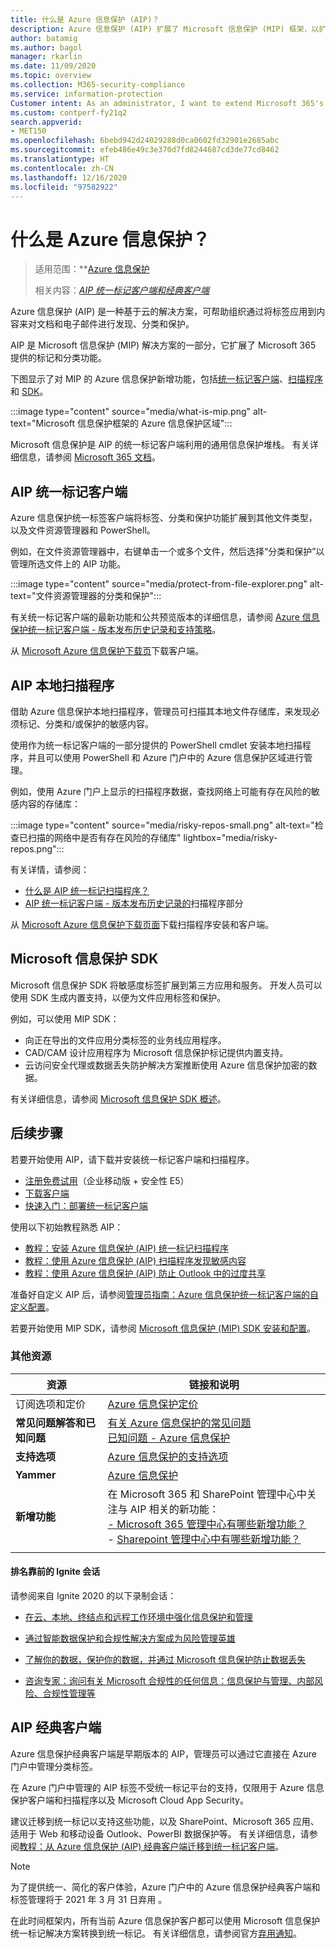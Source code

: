 ```yaml
---
title: 什么是 Azure 信息保护 (AIP)？
description: Azure 信息保护 (AIP) 扩展了 Microsoft 信息保护 (MIP) 框架，以扩展 Microsoft 365 提供的标记和分类功能。
author: batamig
ms.author: bagol
manager: rkarlin
ms.date: 11/09/2020
ms.topic: overview
ms.collection: M365-security-compliance
ms.service: information-protection
Customer intent: As an administrator, I want to extend Microsoft 365's labeling and classification functionality to the File Explorer, PowerShell, third party apps and services, and more.
ms.custom: contperf-fy21q2
search.appverid:
- MET150
ms.openlocfilehash: 6bebd942d24029288d0ca0602fd32901e2685abc
ms.sourcegitcommit: efeb486e49c3e370d7fd8244687cd3de77cd8462
ms.translationtype: HT
ms.contentlocale: zh-CN
ms.lasthandoff: 12/16/2020
ms.locfileid: "97582922"
---
```

# <a name="what-is-azure-information-protection"></a>什么是 Azure 信息保护？

>适用范围：**[Azure 信息保护](https://azure.microsoft.com/pricing/details/information-protection)
>
>相关内容：*[AIP 统一标记客户端和经典客户端](faqs.md#whats-the-difference-between-the-azure-information-protection-classic-and-unified-labeling-clients)*

Azure 信息保护 (AIP) 是一种基于云的解决方案，可帮助组织通过将标签应用到内容来对文档和电子邮件进行发现、分类和保护。

AIP 是 Microsoft 信息保护 (MIP) 解决方案的一部分，它扩展了 Microsoft 365 提供的标记和分类功能。

下图显示了对 MIP 的 Azure 信息保护新增功能，包括[统一标记客户端](#aip-unified-labeling-client)、[扫描程序](#aip-on-premises-scanner)和 [SDK](#microsoft-information-protection-sdk)。

:::image type="content" source="media/what-is-mip.png" alt-text="Microsoft 信息保护框架的 Azure 信息保护区域":::

Microsoft 信息保护是 AIP 的统一标记客户端利用的通用信息保护堆栈。 有关详细信息，请参阅 [Microsoft 365 文档](/microsoft-365/compliance/protect-information)。

## <a name="aip-unified-labeling-client"></a>AIP 统一标记客户端

Azure 信息保护统一标签客户端将标签、分类和保护功能扩展到其他文件类型，以及文件资源管理器和 PowerShell。 

例如，在文件资源管理器中，右键单击一个或多个文件，然后选择“分类和保护”以管理所选文件上的 AIP 功能。

:::image type="content" source="media/protect-from-file-explorer.png" alt-text="文件资源管理器的分类和保护":::

有关统一标记客户端的最新功能和公共预览版本的详细信息，请参阅 [Azure 信息保护统一标记客户端 - 版本发布历史记录和支持策略](rms-client/unifiedlabelingclient-version-release-history.md)。

从 [Microsoft Azure 信息保护下载页](https://www.microsoft.com/download/details.aspx?id=53018)下载客户端。
    
## <a name="aip-on-premises-scanner"></a>AIP 本地扫描程序

借助 Azure 信息保护本地扫描程序，管理员可扫描其本地文件存储库，来发现必须标记、分类和/或保护的敏感内容。

使用作为统一标记客户端的一部分提供的 PowerShell cmdlet 安装本地扫描程序，并且可以使用 PowerShell 和 Azure 门户中的 Azure 信息保护区域进行管理。

例如，使用 Azure 门户上显示的扫描程序数据，查找网络上可能有存在风险的敏感内容的存储库：

:::image type="content" source="media/risky-repos-small.png" alt-text="检查已扫描的网络中是否有存在风险的存储库" lightbox="media/risky-repos.png":::

有关详情，请参阅：

- [什么是 AIP 统一标记扫描程序？](deploy-aip-scanner.md)
- [AIP 统一标记客户端 - 版本发布历史记录的](rms-client/unifiedlabelingclient-version-release-history.md)扫描程序部分

从 [Microsoft Azure 信息保护下载页面](https://www.microsoft.com/download/details.aspx?id=53018)下载扫描程序安装和客户端。


## <a name="microsoft-information-protection-sdk"></a>Microsoft 信息保护 SDK

Microsoft 信息保护 SDK 将敏感度标签扩展到第三方应用和服务。 开发人员可以使用 SDK 生成内置支持，以便为文件应用标签和保护。

例如，可以使用 MIP SDK：

- 向正在导出的文件应用分类标签的业务线应用程序。
- CAD/CAM 设计应用程序为 Microsoft 信息保护标记提供内置支持。
- 云访问安全代理或数据丢失防护解决方案推断使用 Azure 信息保护加密的数据。

有关详细信息，请参阅 [Microsoft 信息保护 SDK 概述](/information-protection/develop/overview)。

## <a name="next-steps"></a>后续步骤

若要开始使用 AIP，请下载并安装统一标记客户端和扫描程序。

- [注册免费试用](https://admin.microsoft.com/Signup/Signup.aspx?OfferId=87dd2714-d452-48a0-a809-d2f58c4f68b7)（企业移动版 + 安全性 E5）
- [下载客户端](https://www.microsoft.com/download/details.aspx?id=53018)
- [快速入门：部署统一标记客户端](quickstart-deploy-client.md)

使用以下初始教程熟悉 AIP：

- [教程：安装 Azure 信息保护 (AIP) 统一标记扫描程序](tutorial-install-scanner.md)
- [教程：使用 Azure 信息保护 (AIP) 扫描程序发现敏感内容](tutorial-scan-networks-and-content.md)
- [教程：使用 Azure 信息保护 (AIP) 防止 Outlook 中的过度共享](tutorial-preventing-oversharing.md)

准备好自定义 AIP 后，请参阅[管理员指南：Azure 信息保护统一标记客户端的自定义配置](rms-client/clientv2-admin-guide-customizations.md)。

若要开始使用 MIP SDK，请参阅 [Microsoft 信息保护 (MIP) SDK 安装和配置](/information-protection/develop/setup-configure-mip)。

### <a name="additional-resources"></a>其他资源

|资源  |链接和说明  |
|---------|---------|
|订阅选项和定价     |    [Azure 信息保护定价](https://azure.microsoft.com/pricing/details/information-protection)     |
|**常见问题解答和已知问题**     | [有关 Azure 信息保护的常见问题](faqs.md) </br> [已知问题 - Azure 信息保护](known-issues.md)       |
|**支持选项**     | [Azure 信息保护的支持选项](information-support.md)        |
|**Yammer**     |  [Azure 信息保护](https://www.yammer.com/AskIPTeam)       |
|**新增功能**     | 在 Microsoft 365 和 SharePoint 管理中心中关注与 AIP 相关的新功能：   </br>[- Microsoft 365 管理中心有哪些新增功能？](/microsoft-365/admin/whats-new-in-preview) </br>- [Sharepoint 管理中心中有哪些新增功能？](/sharepoint/what-s-new-in-admin-center)     |
|     |         |

#### <a name="top-ignite-sessions"></a>排名靠前的 Ignite 会话

请参阅来自 Ignite 2020 的以下录制会话：

- [在云、本地、终结点和远程工作环境中强化信息保护和管理](https://myignite.microsoft.com/sessions/ceba117f-9bc7-4426-9ebc-753d94c6a476)

- [通过智能数据保护和合规性解决方案成为风险管理英雄](https://myignite.microsoft.com/sessions/9a1e2716-55f5-4c3e-8626-0cb77e60eb87)

- [了解你的数据，保护你的数据，并通过 Microsoft 信息保护防止数据丢失](https://myignite.microsoft.com/sessions/46ff69cf-2c8f-4e61-a923-f72f5740f02f)

- [咨询专家：询问有关 Microsoft 合规性的任何信息：信息保护与管理、内部风险、合规性管理等](https://myignite.microsoft.com/sessions/5ce48b36-9827-4d60-8540-90546333063d)
## <a name="aips-classic-client"></a>AIP 经典客户端

Azure 信息保护经典客户端是早期版本的 AIP，管理员可以通过它直接在 Azure 门户中管理分类标签。

在 Azure 门户中管理的 AIP 标签不受统一标记平台的支持，仅限用于 Azure 信息保护客户端和扫描程序以及 Microsoft Cloud App Security。 

建议迁移到统一标记以支持这些功能，以及 SharePoint、Microsoft 365 应用、适用于 Web 和移动设备 Outlook、PowerBI 数据保护等。 有关详细信息，请参阅[教程：从 Azure 信息保护 (AIP) 经典客户端迁移到统一标记客户端](tutorial-migrating-to-ul.md)。

>[!NOTE] 
> 为了提供统一、简化的客户体验，Azure 门户中的 Azure 信息保护经典客户端和标签管理将于 2021 年 3 月 31 日弃用   。 
>
> 在此时间框架内，所有当前 Azure 信息保护客户都可以使用 Microsoft 信息保护统一标记解决方案转换到统一标记。 有关详细信息，请参阅官方[弃用通知](https://aka.ms/aipclassicsunset)。
